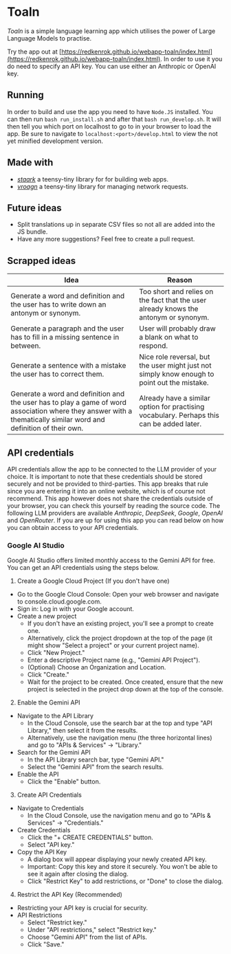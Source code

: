 # Toaln

*Toaln* is a simple language learning app which utilises the power of Large Language Models to practise.

Try the app out at [https://redkenrok.github.io/webapp-toaln/index.html](https://redkenrok.github.io/webapp-toaln/index.html). In order to use it you do need to specify an API key. You can use either an Anthropic or OpenAI key.

## Running

In order to build and use the app you need to have `Node.JS` installed. You can then run `bash run_install.sh` and after that `bash run_develop.sh`. It will then tell you which port on localhost to go to in your browser to load the app. Be sure to navigate to `localhost:<port>/develop.html` to view the not yet minified development version.

## Made with

- *[staark](https://github.com/doars/staark/tree/main/packages/staark#readme)* a teensy-tiny library for for building web apps.
- *[vroagn](https://github.com/doars/staark/tree/main/packages/vroagn#readme)* a teensy-tiny library for managing network requests.

## Future ideas

- Split translations up in separate CSV files so not all are added into the JS bundle.
- Have any more suggestions? Feel free to create a pull request.

## Scrapped ideas

| Idea                                                                                                                                                               | Reason                                                                                       |
| ------------------------------------------------------------------------------------------------------------------------------------------------------------------ | -------------------------------------------------------------------------------------------- |
| Generate a word and definition and the user has to write down an antonym or synonym.                                                                               | Too short and relies on the fact that the user already knows the antonym or synonym.         |
| Generate a paragraph and the user has to fill in a missing sentence in between.                                                                                    | User will probably draw a blank on what to respond.                                          |
| Generate a sentence with a mistake the user has to correct them.                                                                                                   | Nice role reversal, but the user might just not simply know enough to point out the mistake. |
| Generate a word and definition and the user has to play a game of word association where they answer with a thematically similar word and definition of their own. | Already have a similar option for practising vocabulary. Perhaps this can be added later.    |

## API credentials

API credentials allow the app to be connected to the LLM provider of your choice. It is important to note that these credentials should be stored securely and not be provided to third-parties. This app breaks that rule since you are entering it into an online website, which is of course not recommend. This app however does not share the credentials outside of your browser, you can check this yourself by reading the source code. The following LLM providers are available *Anthropic*, *DeepSeek*, *Google*, *OpenAI* and *OpenRouter*. If you are up for using this app you can read below on how you can obtain access to your API credentials.

### Google AI Studio

Google AI Studio offers limited monthly access to the Gemini API for free. You can get an API credentials using the steps below.

1. Create a Google Cloud Project (If you don't have one)
  - Go to the Google Cloud Console: Open your web browser and navigate to console.cloud.google.com.
  - Sign in: Log in with your Google account.
  - Create a new project
    - If you don't have an existing project, you'll see a prompt to create one.
    - Alternatively, click the project dropdown at the top of the page (it might show "Select a project" or your current project name).
    - Click "New Project."
    - Enter a descriptive Project name (e.g., "Gemini API Project").
    - (Optional) Choose an Organization and Location.
    - Click "Create."
    - Wait for the project to be created. Once created, ensure that the new project is selected in the project drop down at the top of the console.
2. Enable the Gemini API
  - Navigate to the API Library
    - In the Cloud Console, use the search bar at the top and type "API Library," then select it from the results.
    - Alternatively, use the navigation menu (the three horizontal lines) and go to "APIs & Services" -> "Library."
  - Search for the Gemini API
    - In the API Library search bar, type "Gemini API."
    - Select the "Gemini API" from the search results.
  - Enable the API
    - Click the "Enable" button.
3. Create API Credentials
  - Navigate to Credentials
    - In the Cloud Console, use the navigation menu and go to "APIs & Services" -> "Credentials."
  - Create Credentials
    - Click the "+ CREATE CREDENTIALS" button.
    - Select "API key."
  - Copy the API Key
    - A dialog box will appear displaying your newly created API key.
    - Important: Copy this key and store it securely. You won't be able to see it again after closing the dialog.
    - Click "Restrict Key" to add restrictions, or "Done" to close the dialog.
4. Restrict the API Key (Recommended)
  - Restricting your API key is crucial for security.
  - API Restrictions
    - Select "Restrict key."
    - Under "API restrictions," select "Restrict key."
    - Choose "Gemini API" from the list of APIs.
    - Click "Save."
